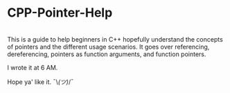 # CPP-Pointer-Help
<br/>
This is a guide to help beginners in C++ hopefully understand the concepts of pointers and the different usage scenarios. It goes over referencing, dereferencing, pointers as function arguments, and function pointers.

I wrote it at 6 AM.

Hope ya' like it. ¯\\_(ツ)_/¯
